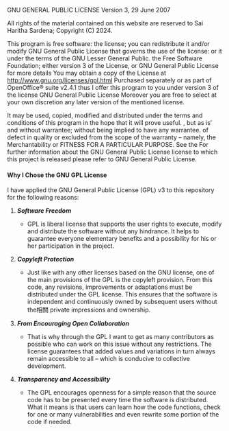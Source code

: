 GNU GENERAL PUBLIC LICENSE
Version 3, 29 June 2007

All rights of the material contained on this website are reserved to Sai Haritha Sardena; Copyright (C) 2024.

This program is free software: the license; you can redistribute it and/or modify
GNU General Public License that governs the use of the license: or it under the terms of the GNU Lesser General Public.
the Free Software Foundation; either version 3 of the License, or
GNU General Public License for more details You may obtain a copy of the License at http://www.gnu.org/licenses/gpl.html 
Purchased separately or as part of OpenOffice® suite v2.4.1 thus I offer this program to you under version 3 of the license GNU 
General Public License Moreover you are free to select at your own discretion any later version of the mentioned license.

It may be used, copied, modified and distributed under the terms and conditions of this program in the hope that it will prove useful.
, but as is’ and without warrantee; without being implied to have any warrantee.
of defect in quality or excluded from the scope of the warranty – namely, the Merchantability or FITNESS FOR A PARTICULAR PURPOSE. See the
For further information about the GNU General Public License license to which this project is released please refer to GNU General Public License.

#### Why I Chose the GNU GPL License

I have applied the GNU General Public License (GPL) v3 to this repository for the following reasons:

1. ***Software Freedom***  
   - GPL is liberal license that supports the user rights to execute, modify and distribute the software without any hindrance. It helps to guarantee everyone elementary benefits and a possibility for his or her participation in the project.

2. ***Copyleft Protection***  
   - Just like with any other licenses based on the GNU license, one of the main provisions of the GPL is the copyleft provision. From this code, any revisions, improvements or adaptations must be distributed under the GPL license. This ensures that the software is independent and continuously owned by subsequent users without the相關 private impressions and ownership.

3. ***From Encouraging Open Collaboration***  
   - That is why through the GPL I want to get as many contributors as possible who can work on this issue without any restrictions. The license guarantees that added values and variations in turn always remain accessible to all – which is conducive to collective development.

4. ***Transparency and Accessibility*** 
   - The GPL encourages openness for a simple reason that the source code has to be presented every time the software is distributed. What it means is that users can learn how the code functions, check for one or many vulnerabilities and even rewrite some portion of the code if needed.


